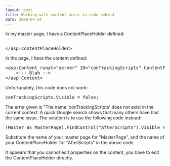 ```yaml
---
layout: post
title: Working with content areas in code behind
date: 2008-04-24
---
```


In my master page, I have a ContentPlaceHolder defined:
  <pre class="xml" name="code"><asp:ContentPlaceHolder runat=&quot;server&quot; ID=&quot;AfterScripts&quot;>
&lt;/asp:ContentPlaceHolder&gt;</pre>

In the page, I have the content defined:

<pre class="xml" name="code">&lt;asp:Content runat=&quot;server&quot; ID=&quot;conTrackingScripts&quot; ContentPlaceHolderID=&quot;AfterScripts&quot;&gt;
    &lt;!-- Blah --&gt;
&lt;/asp:Content&gt;</pre>

Unfortunately, this code does not work:

<pre class="c-sharp" name="code">conTrackingScripts.Visible = false;</pre>

The error given is &quot;The name 'conTrackingScripts' does not exist in the current context. A quick Google search shows that many others have had the same issue. The solution is to use the following code instead:

<pre class="c-sharp" name="code">(Master as MasterPage).FindControl(&quot;AfterScripts&quot;).Visible = false;</pre>

Substitute the name of your master page for &quot;MasterPage&quot;, and the name of your ContentPlaceHolder for &quot;AfterScripts&quot; in the above code

It appears that you cannot edit properties on the content, you have to edit the ContentPlaceHolder directly.